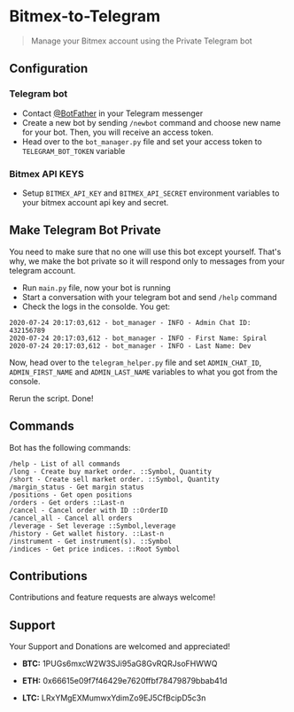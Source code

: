 # Bitmex-to-Telegram
> Manage your Bitmex account using the Private Telegram bot


## Configuration

### Telegram bot

* Contact [@BotFather](https://t.me/botfather) in your Telegram messenger
* Create a new bot by sending ```/newbot``` command and choose new name for your bot. Then, you will receive an access token.
* Head over to the ```bot_manager.py``` file and set your access token to ```TELEGRAM_BOT_TOKEN``` variable

### Bitmex API KEYS

* Setup ```BITMEX_API_KEY``` and ```BITMEX_API_SECRET``` environment variables to your bitmex account api key and secret.

## Make Telegram Bot Private

You need to make sure that no one will use this bot except yourself. That's why, we make the bot private so it will respond only to messages from your telegram account.

* Run ```main.py``` file, now your bot is running
* Start a conversation with your telegram bot and send ```/help``` command 
* Check the logs in the consolde. You get:

```
2020-07-24 20:17:03,612 - bot_manager - INFO - Admin Chat ID: 432156789
2020-07-24 20:17:03,612 - bot_manager - INFO - First Name: Spiral
2020-07-24 20:17:03,612 - bot_manager - INFO - Last Name: Dev
```

Now, head over to the ```telegram_helper.py``` file and set ```ADMIN_CHAT_ID```, ```ADMIN_FIRST_NAME``` and ```ADMIN_LAST_NAME``` variables to what you got from the console.

Rerun the script. Done!

## Commands

Bot has the following commands:
```
/help - List of all commands 
/long - Create buy market order. ::Symbol, Quantity 
/short - Create sell market order. ::Symbol, Quantity 
/margin_status - Get margin status 
/positions - Get open positions 
/orders - Get orders ::Last-n 
/cancel - Cancel order with ID ::OrderID 
/cancel_all - Cancel all orders 
/leverage - Set leverage ::Symbol,leverage 
/history - Get wallet history. ::Last-n 
/instrument - Get instrument(s). ::Symbol 
/indices - Get price indices. ::Root Symbol
```

## Contributions
Contributions and feature requests are always welcome! 

## Support

Your Support and Donations are welcomed and appreciated!

* **BTC:** 1PUGs6mxcW2W3SJi95aG8GvRQRJsoFHWWQ

* **ETH:** 0x66615e09f7f46429e7620ffbf78479879bbab41d

* **LTC:** LRxYMgEXMumwxYdimZo9EJ5CfBcipD5c3n
